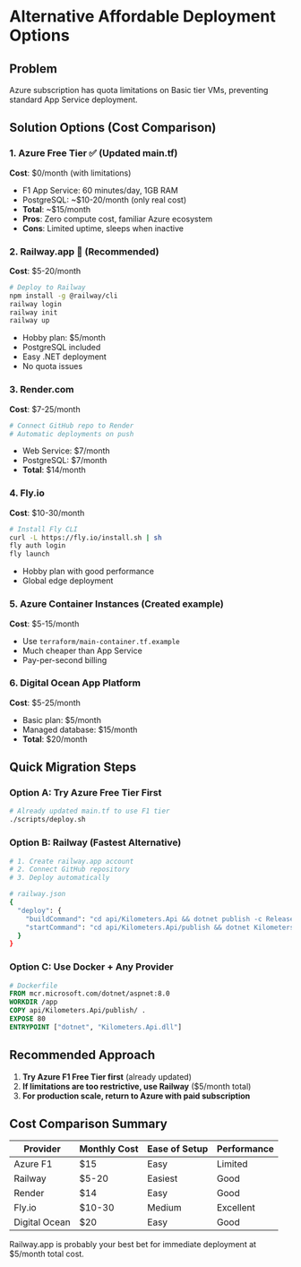 # Alternative Affordable Deployment Options

## Problem
Azure subscription has quota limitations on Basic tier VMs, preventing standard App Service deployment.

## Solution Options (Cost Comparison)

### 1. Azure Free Tier ✅ (Updated main.tf)
**Cost**: $0/month (with limitations)
- F1 App Service: 60 minutes/day, 1GB RAM
- PostgreSQL: ~$10-20/month (only real cost)
- **Total**: ~$15/month
- **Pros**: Zero compute cost, familiar Azure ecosystem
- **Cons**: Limited uptime, sleeps when inactive

### 2. Railway.app 🚀 (Recommended)
**Cost**: $5-20/month
```bash
# Deploy to Railway
npm install -g @railway/cli
railway login
railway init
railway up
```
- Hobby plan: $5/month
- PostgreSQL included
- Easy .NET deployment
- No quota issues

### 3. Render.com
**Cost**: $7-25/month  
```bash
# Connect GitHub repo to Render
# Automatic deployments on push
```
- Web Service: $7/month
- PostgreSQL: $7/month
- **Total**: $14/month

### 4. Fly.io
**Cost**: $10-30/month
```bash
# Install Fly CLI
curl -L https://fly.io/install.sh | sh
fly auth login
fly launch
```
- Hobby plan with good performance
- Global edge deployment

### 5. Azure Container Instances (Created example)
**Cost**: $5-15/month
- Use `terraform/main-container.tf.example`
- Much cheaper than App Service
- Pay-per-second billing

### 6. Digital Ocean App Platform
**Cost**: $5-25/month
- Basic plan: $5/month
- Managed database: $15/month
- **Total**: $20/month

## Quick Migration Steps

### Option A: Try Azure Free Tier First
```bash
# Already updated main.tf to use F1 tier
./scripts/deploy.sh
```

### Option B: Railway (Fastest Alternative)
```bash
# 1. Create railway.app account
# 2. Connect GitHub repository  
# 3. Deploy automatically

# railway.json
{
  "deploy": {
    "buildCommand": "cd api/Kilometers.Api && dotnet publish -c Release -o publish",
    "startCommand": "cd api/Kilometers.Api/publish && dotnet Kilometers.Api.dll"
  }
}
```

### Option C: Use Docker + Any Provider
```dockerfile
# Dockerfile
FROM mcr.microsoft.com/dotnet/aspnet:8.0
WORKDIR /app
COPY api/Kilometers.Api/publish/ .
EXPOSE 80
ENTRYPOINT ["dotnet", "Kilometers.Api.dll"]
```

## Recommended Approach
1. **Try Azure F1 Free Tier first** (already updated)
2. **If limitations are too restrictive, use Railway** ($5/month total)
3. **For production scale, return to Azure with paid subscription**

## Cost Comparison Summary
| Provider | Monthly Cost | Ease of Setup | Performance |
|----------|-------------|---------------|-------------|
| Azure F1 | $15 | Easy | Limited |
| Railway | $5-20 | Easiest | Good |
| Render | $14 | Easy | Good |
| Fly.io | $10-30 | Medium | Excellent |
| Digital Ocean | $20 | Easy | Good |

Railway.app is probably your best bet for immediate deployment at $5/month total cost. 